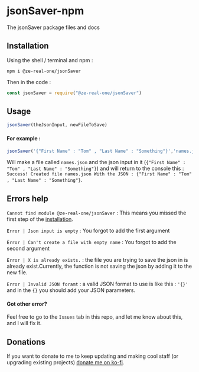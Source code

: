 # jsonSaver-npm
The jsonSaver package files and docs

## Installation
Using the shell / terminal and npm :

```shell
npm i @ze-real-one/jsonSaver
```
Then in the code :
```js
const jsonSaver = require("@ze-real-one/jsonSaver")
```

## Usage

```js
jsonSaver(theJsonInput, newFileToSave)
```
#### For example :
```js
jsonSaver('{"First Name" : "Tom" , "Last Name" : "Something"}','names.json')
```
Will make a file called `names.json` and the json input in it (`{"First Name" : "Tom" , "Last Name" : "Something"}`) and will return to the console this : `Success! Created file names.json With the JSON : {"First Name" : "Tom" , "Last Name" : "Something"}`.

## Errors help
`Cannot find module @ze-real-one/jsonSaver` :
This means you missed the first step of the [installation](#installation).

`Error | Json input is empty` : You forgot to add the first argument

`Error | Can't create a file with empty name` : You forgot to add the second argument

`Error | X is already exists.` : the file you are trying to save the json in is already exist.Currently, the function is not saving the json by adding it to the new file.

`Error | Invalid JSON foramt` : a valid JSON format to use is like this : `'{}'` and in the `{}` you should add your JSON parameters.

#### Got other error?
Feel free to go to the `Issues` tab in this repo, and let me know about this, and I will fix it.

## Donations
If you want to donate to me to keep updating and making cool staff (or upgrading existing projects) [donate me on ko-fi](https://ko-fi.com/zerealone).
